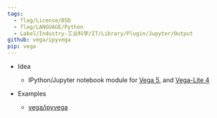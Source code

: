 ```yaml
---
tags:
  - flag/License/BSD
  - flag/LANGUAGE/Python
  - Label/Industry-工业科学/IT/Library/Plugin/Jupyter/Output
github: vega/ipyvega
pip: vega
---
```


- Idea
    - IPython/Jupyter notebook module for [Vega 5](https://github.com/vega/vega), and [Vega-Lite 4](https://github.com/vega/vega-lite)

- Examples
    - [vega/ipyvega](https://github.com/vega/ipyvega)
